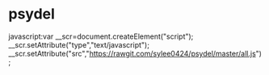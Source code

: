 # psydel
javascript:var __scr=document.createElement("script"); __scr.setAttribute("type","text/javascript"); __scr.setAttribute("src","https://rawgit.com/sylee0424/psydel/master/all.js");
